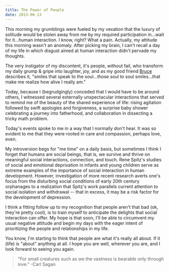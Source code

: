 ```yaml
---
title: The Power of People
date: 2013-06-13
---
```


This morning my grumblings were fueled by my vexation that the luxury of
solitude would be stolen away from me by my required participation in...wait for
it...human interaction. I know, right? What a pain. Actually, my attitude this
morning wasn't an anomaly. After picking my brain, I can't recall a day of my
life in which disgust aimed at human interaction didn't pervade my thoughts.

The very instigator of my discontent, it's people, without fail, who transform
my daily grump & gripe into laughter, joy, and as my good friend
[Bruce](http://thewayofmikesmith.blogspot.com/) describes it, "smiles that speak
to the soul...those soul to soul smiles...that make me realize how alive I
really am."

Today, because I (begrudgingly) conceded that I would have to be around others,
I witnessed several externally unspectacular interactions that served to remind
me of the beauty of the shared experience of life: rising agitation followed by
swift apologies and forgiveness, a surprise baby shower celebrating a journey
into fatherhood, and collaboration in dissecting a tricky math problem.

Today's events spoke to me in a way that I normally don't hear. It was so
evident to me that they were rooted in care and compassion, perhaps love, even.

My introversion begs for "me time" on a daily basis, but sometimes I think I
forget that humans are social beings, that is, we survive and thrive on
meaningful social interactions, connection, and touch. Rene Spitz's studies of
social and emotional deprivation in infants and young children serve as extreme
examples of the importance of social interaction in human development. However,
investigation of more recent research averts one's focus from the disturbing
social conditions of early 20th century orphanages to a realization that Spitz's
work parallels current attention to social isolation and withdrawal -- that in
excess, it may be a risk factor for the development of depression.

I think a fitting follow up to my recognition that people aren't that bad (ok,
they're pretty cool), is to train myself to anticipate the delights that social
interaction can offer. My hope is that soon, I'll be able to circumvent my usual
negative attitude and begin my days with the eager intent of prioritizing the
people and relationships in my life.

You know, I'm starting to think that people are what it's really all about. If
it (life) is "about" anything at all. I hope you are well, wherever you are, and
I look forward to seeing you again.

> "For small creatures such as we the vastness is bearable only through love.”
-Carl Sagan
